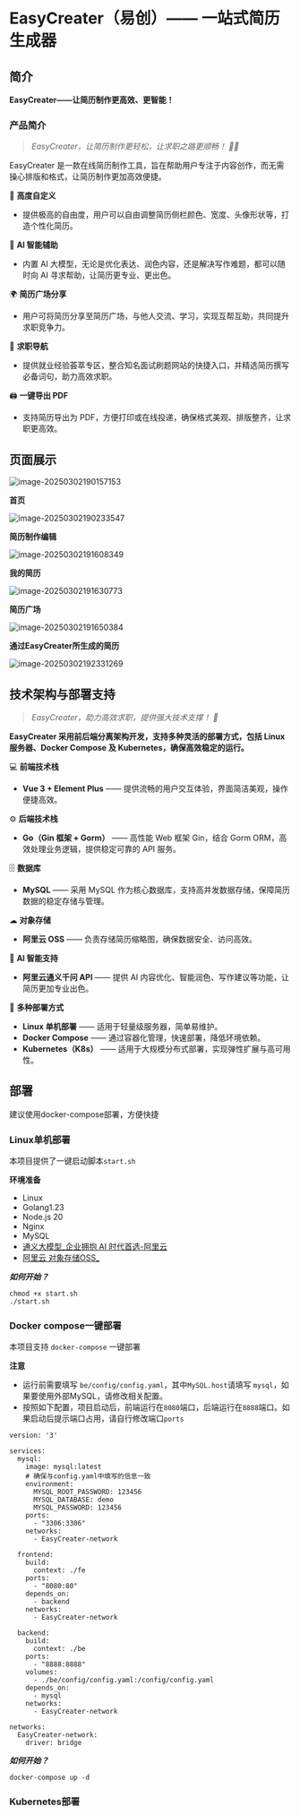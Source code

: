 # EasyCreater（易创）—— 一站式简历生成器

## 简介

**EasyCreater——让简历制作更高效、更智能！**

### **产品简介**

> *EasyCreater，让简历制作更轻松，让求职之路更顺畅！ 🚀✨*

 EasyCreater 是一款在线简历制作工具，旨在帮助用户专注于内容创作，而无需操心排版和格式，让简历制作更加高效便捷。

🚀 **高度自定义**
- 提供极高的自由度，用户可以自由调整简历侧栏颜色、宽度、头像形状等，打造个性化简历。

🤖 **AI 智能辅助**
- 内置 AI 大模型，无论是优化表达、润色内容，还是解决写作难题，都可以随时向 AI 寻求帮助，让简历更专业、更出色。

🌍 **简历广场分享**
- 用户可将简历分享至简历广场，与他人交流、学习，实现互帮互助，共同提升求职竞争力。

📌 **求职导航**
- 提供就业经验荟萃专区，整合知名面试刷题网站的快捷入口，并精选简历撰写必备词句，助力高效求职。

🖨 **一键导出 PDF**
- 支持简历导出为 PDF，方便打印或在线投递，确保格式美观、排版整齐，让求职更高效。

## 页面展示

![image-20250302190157153](https://gitee.com/beatrueman/images/raw/master/img/202503021901506.png)

**首页**

![image-20250302190233547](https://gitee.com/beatrueman/images/raw/master/img/202503021902627.png)

**简历制作编辑**

![image-20250302191608349](https://gitee.com/beatrueman/images/raw/master/img/202503021916418.png)

**我的简历**

![image-20250302191630773](https://gitee.com/beatrueman/images/raw/master/img/202503021916878.png)

**简历广场**

![image-20250302191650384](https://gitee.com/beatrueman/images/raw/master/img/202503021916479.png)

**通过EasyCreater所生成的简历**

![image-20250302192331269](https://gitee.com/beatrueman/images/raw/master/img/202503021923331.png)

## 技术架构与部署支持

> *EasyCreater，助力高效求职，提供强大技术支撑！ 🚀*

**EasyCreater 采用前后端分离架构开发，支持多种灵活的部署方式，包括 Linux 服务器、Docker Compose 及 Kubernetes，确保高效稳定的运行。**

💻 **前端技术栈**

- **Vue 3 + Element Plus** —— 提供流畅的用户交互体验，界面简洁美观，操作便捷高效。

⚙️ **后端技术栈**

- **Go（Gin 框架 + Gorm）** —— 高性能 Web 框架 Gin，结合 Gorm ORM，高效处理业务逻辑，提供稳定可靠的 API 服务。

🗄 **数据库**

- **MySQL** —— 采用 MySQL 作为核心数据库，支持高并发数据存储，保障简历数据的稳定存储与管理。

☁ **对象存储**

- **阿里云 OSS** —— 负责存储简历缩略图，确保数据安全、访问高效。

🧠 **AI 智能支持**

- **阿里云通义千问 API** —— 提供 AI 内容优化、智能润色、写作建议等功能，让简历更加专业出色。

🚀 **多种部署方式**

- **Linux 单机部署** —— 适用于轻量级服务器，简单易维护。
- **Docker Compose** —— 通过容器化管理，快速部署，降低环境依赖。
- **Kubernetes（K8s）** —— 适用于大规模分布式部署，实现弹性扩展与高可用性。

## 部署

建议使用docker-compose部署，方便快捷

### Linux单机部署

本项目提供了一键启动脚本`start.sh`

**环境准备**

- Linux
- Golang1.23
- Node.js 20
- Nginx
- MySQL
- [通义大模型_企业拥抱 AI 时代首选-阿里云](https://www.aliyun.com/product/tongyi)
- [阿里云 对象存储OSS_](https://www.aliyun.com/activity/purchase/storage?utm_content=se_1020490232)

***如何开始？***

```
chmod +x start.sh
./start.sh
```

### Docker compose一键部署

本项目支持 `docker-compose` 一键部署

**注意**

- 运行前需要填写 `be/config/config.yaml`，其中`MySQL.host`请填写 `mysql`，如果要使用外部MySQL，请修改相关配置。
- 按照如下配置，项目启动后，前端运行在`8080`端口，后端运行在`8888`端口。如果启动后提示端口占用，请自行修改端口`ports`

```
version: '3'

services:
  mysql:
    image: mysql:latest
    # 确保与config.yaml中填写的信息一致
    environment:
      MYSQL_ROOT_PASSWORD: 123456
      MYSQL_DATABASE: demo
      MYSQL_PASSWORD: 123456
    ports:
      - "3306:3306"
    networks:
      - EasyCreater-network

  frontend:
    build:
      context: ./fe
    ports:
      - "8080:80"
    depends_on:
      - backend
    networks:
      - EasyCreater-network

  backend:
    build:
      context: ./be
    ports:
      - "8888:8888"
    volumes:
      - ./be/config/config.yaml:/config/config.yaml
    depends_on:
      - mysql
    networks:
      - EasyCreater-network

networks:
  EasyCreater-network:
    driver: bridge
```

***如何开始？***

```
docker-compose up -d
```

### Kubernetes部署
